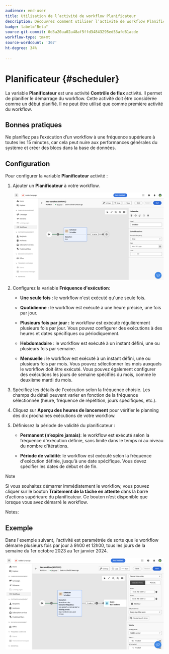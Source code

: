 ```yaml
---
audience: end-user
title: Utilisation de l’activité de workflow Planificateur
description: Découvrez comment utiliser l’activité de workflow Planificateur
badge: label="Beta"
source-git-commit: 0d3a20aa02a48af5ffd34843295ed53afd61acde
workflow-type: tm+mt
source-wordcount: '367'
ht-degree: 34%

---
```



# Planificateur {#scheduler}

<!--
>[!CONTEXTUALHELP]
>id="acw_orchestration_schedule_options"
>title="Scheduler activity"
>abstract="The Scheduler activity allows you..."
-->

La variable **Planificateur** est une activité **Contrôle de flux** activité. Il permet de planifier le démarrage du workflow. Cette activité doit être considérée comme un début planifié. Il ne peut être utilisé que comme première activité du workflow.

## Bonnes pratiques

Ne planifiez pas l’exécution d’un workflow à une fréquence supérieure à toutes les 15 minutes, car cela peut nuire aux performances générales du système et créer des blocs dans la base de données.

## Configuration

Pour configurer la variable **Planificateur** activité :

1. Ajouter un **Planificateur** à votre workflow.

   ![](../assets/workflow-scheduler.png)

1. Configurez la variable **Fréquence d&#39;exécution**:

   * **Une seule fois** : le workflow n&#39;est exécuté qu&#39;une seule fois.

   * **Quotidienne** : le workflow est exécuté à une heure précise, une fois par jour.

   * **Plusieurs fois par jour :** le workflow est exécuté régulièrement plusieurs fois par jour. Vous pouvez configurer des exécutions à des heures et dates spécifiques ou périodiquement.

   * **Hebdomadaire** : le workflow est exécuté à un instant défini, une ou plusieurs fois par semaine.

   * **Mensuelle** : le workflow est exécuté à un instant défini, une ou plusieurs fois par mois. Vous pouvez sélectionner les mois auxquels le workflow doit être exécuté. Vous pouvez également configurer des exécutions les jours de semaine spécifiés du mois, comme le deuxième mardi du mois.

1. Spécifiez les détails de l&#39;exécution selon la fréquence choisie. Les champs du détail peuvent varier en fonction de la fréquence sélectionnée (heure, fréquence de répétition, jours spécifiques, etc.).

1. Cliquez sur **Aperçu des heures de lancement** pour vérifier le planning des dix prochaines exécutions de votre workflow.

1. Définissez la période de validité du planificateur :

   * **Permanent (n’expire jamais)**: le workflow est exécuté selon la fréquence d&#39;exécution définie, sans limite dans le temps ni au niveau du nombre d&#39;itérations.

   * **Période de validité**: le workflow est exécuté selon la fréquence d&#39;exécution définie, jusqu&#39;à une date spécifique. Vous devez spécifier les dates de début et de fin.

>[!NOTE]
>
>Si vous souhaitez démarrer immédiatement le workflow, vous pouvez cliquer sur le bouton **Traitement de la tâche en attente** dans la barre d’actions supérieure du planificateur. Ce bouton n’est disponible que lorsque vous avez démarré le workflow.

Notes:


## Exemple

Dans l&#39;exemple suivant, l&#39;activité est paramétrée de sorte que le workflow démarre plusieurs fois par jour à 9h00 et 12h00, tous les jours de la semaine du 1er octobre 2023 au 1er janvier 2024.

![](../assets/workflow-scheduler2.png)



